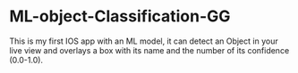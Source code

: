 # ML-object-Classification-GG
This is my first IOS app with an ML model, it can detect an Object in your live view and overlays a box with its name and the number of its confidence (0.0-1.0).
